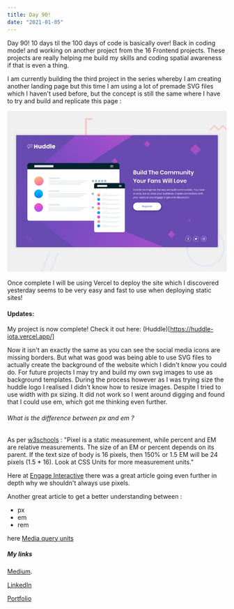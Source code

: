 ```yaml
---
title: Day 90!
date: "2021-01-05"
---
```

Day 90! 10 days til the 100 days of code is basically over!
Back in coding mode! and working on another project from the 16 Frontend projects. These projects are really helping me build my skills and coding spatial awareness if that is even a thing.

I am currently building the third project in the series whereby I am creating another landing page but this time I am using a lot of premade SVG files which I haven't used before, but the concept is still the same where I have to try and build and replicate this page :

![Preview](./preview.jpg)

Once complete I will be using Vercel to deploy the site which I discovered yesterday seems to be very easy and fast to use when deploying static sites!

#### Updates:

My project is now complete! Check it out here: (Huddle)[https://huddle-iota.vercel.app/]

Now it isn't an exactly the same as you can see the social media icons are missing borders.
But what was good was being able to use SVG files to actually create the background of the website which I didn't know you could do. For future projects I may try and build my own svg images to use as background templates. 
During the process however as I was trying size the huddle logo I realised I didn't know how to resize images. Despite I tried to use width with px sizing. It did not work so I went around digging and found that I could use em, which got me thinking even further.

###### What is the difference between px and em ?

As per [w3schools](https://www.w3schools.com/tags/ref_pxtoemconversion.asp) :
"Pixel is a static measurement, while percent and EM are relative measurements. The size of an EM or percent depends on its parent. If the text size of body is 16 pixels, then 150% or 1.5 EM will be 24 pixels (1.5 * 16). Look at CSS Units for more measurement units."

Here at [Engage Interactive](https://engageinteractive.co.uk/blog/em-vs-rem-vs-px) there was a great article going even further in depth why we shouldn't always use pixels. 

Another great article to get a better understanding between :
- px
- em
- rem 

here [Media query units](https://zellwk.com/blog/media-query-units/)




##### My links 
[Medium](https://medium.com/@kalemajoanna).

[LinkedIn](https://www.linkedin.com/in/joanna-e-kalema-a5a5b4136/)

[Portfolio](https://joannathedeveloper.netlify.app/)

